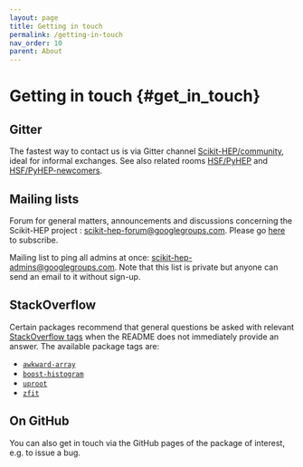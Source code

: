 ```yaml
---
layout: page
title: Getting in touch
permalink: /getting-in-touch
nav_order: 10
parent: About
---
```


Getting in touch {#get_in_touch}
================

Gitter
------

The fastest way to contact us is via Gitter channel
[Scikit-HEP/community][], ideal for
informal exchanges.
See also related rooms [HSF/PyHEP][] and [HSF/PyHEP-newcomers][].

[Scikit-HEP/community]: https://gitter.im/Scikit-HEP/community
[HSF/PyHEP]:            https://gitter.im/HSF/PyHEP
[HSF/PyHEP-newcomers]:  https://gitter.im/HSF/PyHEP-newcomers

Mailing lists
-------------

Forum for general matters, announcements and discussions concerning the
Scikit-HEP project :
[scikit-hep-forum@googlegroups.com](scikit-hep-forum@googlegroups.com).
Please go
[here](https://groups.google.com/forum/#!forum/scikit-hep-forum) to
subscribe.

Mailing list to ping all admins at once:
[scikit-hep-admins@googlegroups.com](scikit-hep-admins@googlegroups.com).
Note that this list is private but anyone can send an email to it
without sign-up.


StackOverflow
-------------

Certain packages recommend that general questions be asked with relevant
[StackOverflow tags](https://stackoverflow.com/tags) when the README
does not immediately provide an answer. The available package tags are:

- [`awkward-array`](https://stackoverflow.com/questions/tagged/awkward-array)
- [`boost-histogram`](https://stackoverflow.com/questions/tagged/boost-histogram)
- [`uproot`](https://stackoverflow.com/questions/tagged/uproot)
- [`zfit`](https://stackoverflow.com/questions/tagged/zfit)

On GitHub
---------

You can also get in touch via the GitHub pages of the package of
interest, e.g. to issue a bug.
